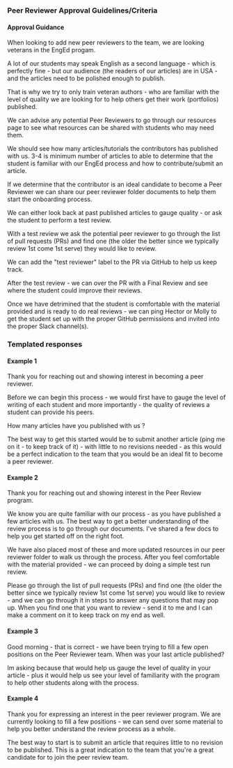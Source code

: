 ### Peer Reviewer Approval Guidelines/Criteria
#### Approval Guidance
When looking to add new peer reviewers to the team, we are looking veterans in the EngEd progam. 

A lot of our students may speak English as a second language - which is perfectly fine - but our audience (the readers of our articles) are in USA - and the articles need to be polished enough to publish.

That is why we try to only train veteran authors - who are familiar with the level of quality we are looking for to help others get their work (portfolios) published.

We can advise any potential Peer Reviewers to go through our resources page to see what resources can be shared with students who may need them. 

We should see how many articles/tutorials the contributors has published with us. 3-4 is minimum number of articles to able to determine that the student is familiar with our EngEd process and how to contribute/submit an article. 

If we determine that the contributor is an ideal candidate to become a Peer Reviewer we can share our peer reviewer folder documents to help them start the onboarding process.

We can either look back at past published articles to gauge quality - or ask the student to perform a test review. 

With a test review we ask the potential peer reviewer to go through the list of pull requests (PRs) and find one (the older the better since we typically review 1st come 1st serve) they would like to review.

We can add the "test reviewer" label to the PR via GitHub to help us keep track. 

After the test review - we can over the PR with a Final Review and see where the student could improve their reviews. 

Once we have detrimined that the student is comfortable with the material provided and is ready to do real reviews - we can ping Hector or Molly to get the student set up with the proper GitHub permissions and invited into the proper Slack channel(s).

### Templated responses
#### Example 1
Thank you for reaching out and showing interest in becoming a peer reviewer.
 
Before we can begin this process - we would first have to gauge the level of writing of each student and more importantly - the quality of reviews a student can provide his peers.
 
How many articles have you published with us ?
 
The best way to get this started would be to submit another article (ping me on it - to keep track of it) - with little to no revisions needed - as this would be a perfect indication to the team that you would be an ideal fit to become a peer reviewer.

#### Example 2
Thank you for reaching out and showing interest in the Peer Review program.

We know you are quite familiar with our process - as you have published a few articles with us.
The best way to get a better understanding of the review process is to go through our documents. I've shared a few docs to help you get started off on the right foot.

We have also placed most of these and more updated resources in our peer reviewer folder to walk us through the process.
After you feel comfortable with the material provided - we can proceed by doing a simple test run review.

Please go through the list of pull requests (PRs) and find one (the older the better since we typically review 1st come 1st serve) you would like to review - and we can go through it in steps to answer any questions that may pop up.
When you find one that you want to review - send it to me and I can make a comment on it to keep track on my end as well.

#### Example 3
Good morning  - that is correct - we have been trying to fill a few open positions on the Peer Reviewer team.
When was your last article published? 

Im asking because that would help us gauge the level of quality in your article - plus it would help us see your level of familiarity with the program to help other students along with the process.

#### Example 4
Thank you for expressing an interest in the peer reviewer program.
We are currently looking to fill a few positions - we can send over some material to help you better understand the review process as a whole.

The best way to start is to submit an article that requires little to no revision to be published.
This is a great indication to the team that you're a great candidate for to join the peer review team.
